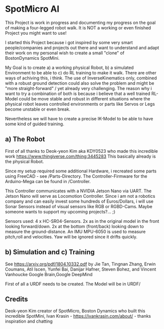 # SpotMicro AI 
This Project is work in progress and documenting my progress on the goal of making a four-legged robot walk.
It is NOT a working or even finished Project you might want to use! 

I started this Project because i got inspired by some very smart people/companies and projects out there and want to 
understand and adapt their work on my personal wish to create a small "clone" of BostonDynamics SpotMini.

My Goal is to create a) a working physical Robot, b) a simulated Environment to be able to c) do RL training to make it walk.
There are other ways of achiving this, i think. The use of InverseKinematics only, combined with a robust ground detection
could also solve the problem and might be "more straight-forward" / yet already very challenging. 
The reason why i want to try a combination of both is because i believe that a well trained RL-Model could be move stable and
robust in different situations where the physical robot leaves controlled environments or parts like Servos or Legs become unstable or even break.

Nevertheless we will have to create a precise IK-Model to be able to have some kind of guided training. 

## a) The Robot

First of all thanks to Deok-yeon Kim aka KDY0523 who made this incredible work 
https://www.thingiverse.com/thing:3445283
This basically already is the physical Robot. 

Since my setup required some additional Hardware, i recreated some parts using FreeCAD - see /Parts-Directory.
The Controller-Firmware for the Arduino-Mega can be found in /Controller.

This Controller communicates with a NVIDIA Jetson Nano via UART. The Jetson Nano will serve as Locomotion Controller.
Since i am not a robotics company and can easily invest some hundreds of Euros/Dollars, i will use Sonar Sensors instead of visual sensors like RGB or RGBD-Cams. Maybe someone wants to support my upcoming projects?... ;)

Sensors used:
4 x HC-SR04-Sensors. 2x as in the original model in the front looking forward/down. 2x at the bottom (front/back) looking down to measure the ground-distance. 
An IMU MPU-6050 is used to measure pitch,roll and velocities. Yaw will be ignored since it drifts quickly. 


## b) Simulation and c) Training

See https://arxiv.org/pdf/1804.10332.pdf by
Jie Tan, Tingnan Zhang, Erwin Coumans, Atil Iscen, Yunfei Bai, Danijar Hafner, Steven Bohez, and Vincent Vanhoucke
Google Brain,Google DeepMind

First of all a URDF needs to be created. The Model will be in URDF/

## Credits  
Deok-yeon Kim creator of SpotMicro, 
Boston Dynamics who built this incredible SpotMini,
Ivan Krasin - https://ivankrasin.com/about/ - thanks inspiration and chatting


